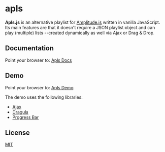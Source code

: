 # apls
**Apls.js** is an alternative playlist for [Amplitude.js](https://github.com/521dimensions/amplitudejs) written in vanilla JavaScript. Its main features are that it doesn't require a JSON playlist object and can play (multiple) lists --created dynamically as well via Ajax or Drag & Drop.

## Documentation
Point your browser to: [Apls Docs](https://apls.bliptunes.com)

## Demo
Point your browser to: [Apls Demo](https://apls.bliptunes.com/demo.html)

The demo uses the following libraries:
* [Ajax](https://github.com/fdaciuk/ajax)
* [Dragula](https://github.com/bevacqua/dragula)
* [Progress Bar](https://kimmobrunfeldt.github.io/progressbar.js/)

## License
[MIT](https://github.com/fdaciuk/licenses/blob/master/MIT-LICENSE.md)
